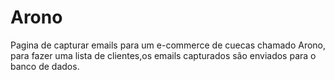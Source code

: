 # Arono

Pagina de capturar emails para um e-commerce de cuecas chamado Arono, para fazer uma lista de clientes,os emails capturados são enviados para o banco de dados.

